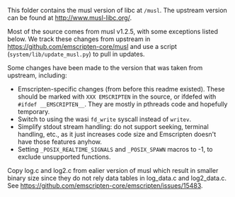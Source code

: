 This folder contains the musl version of libc at `/musl`. The upstream version
can be found at http://www.musl-libc.org/.

Most of the source comes from musl v1.2.5, with some exceptions listed below.
We track these changes from upstream in https://github.com/emscripten-core/musl
and use a script (`system/lib/update_musl.py`) to pull in updates.

Some changes have been made to the version that was taken from upstream, including:

 * Emscripten-specific changes (from before this readme existed). These should be marked with `XXX EMSCRIPTEN` in the source, or ifdefed with `#ifdef __EMSCRIPTEN__`. They are mostly in pthreads code and hopefully temporary.
 * Switch to using the wasi `fd_write` syscall instead of `writev`.
 * Simplify stdout stream handling: do not support seeking, terminal handling, etc., as it just increases code size and Emscripten doesn't have those features anyhow.
 * Setting `_POSIX_REALTIME_SIGNALS` and `_POSIX_SPAWN` macros to -1, to exclude unsupported functions.

Copy log.c and log2.c from ealier version of musl which result in smaller
binary size since they do not rely data tables in log_data.c and log2_data.c.
See https://github.com/emscripten-core/emscripten/issues/15483.
